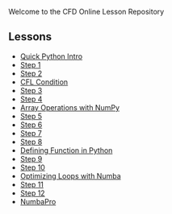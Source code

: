 
Welcome to the CFD Online Lesson Repository

Lessons
-------

* [Quick Python Intro](http://nbviewer.ipython.org/urls/github.com/barbagroup/CFDPython/blob/master/lessons/00_Quick_Python_Intro.ipynb)
* [Step 1](http://nbviewer.ipython.org/urls/github.com/barbagroup/CFDPython/blob/master/lessons/01_Step_1.ipynb)
* [Step 2](http://nbviewer.ipython.org/urls/github.com/barbagroup/CFDPython/blob/master/lessons/02_Step_2.ipynb)
* [CFL Condition](http://nbviewer.ipython.org/urls/github.com/barbagroup/CFDPython/blob/master/lessons/03_CFL_Condition.ipynb)
* [Step 3](http://nbviewer.ipython.org/urls/github.com/barbagroup/CFDPython/blob/master/lessons/04_Step_3.ipynb)
* [Step 4](http://nbviewer.ipython.org/urls/github.com/barbagroup/CFDPython/blob/master/lessons/05_Step_4.ipynb)
* [Array Operations with NumPy](http://nbviewer.ipython.org/urls/github.com/barbagroup/CFDPython/blob/master/lessons/06_Array_Operations_with_NumPy.ipynb)
* [Step 5](http://nbviewer.ipython.org/urls/github.com/barbagroup/CFDPython/blob/master/lessons/07_Step_5.ipynb)
* [Step 6](http://nbviewer.ipython.org/urls/github.com/barbagroup/CFDPython/blob/master/lessons/08_Step_6.ipynb)
* [Step 7](http://nbviewer.ipython.org/urls/github.com/barbagroup/CFDPython/blob/master/lessons/09_Step_7.ipynb)
* [Step 8](http://nbviewer.ipython.org/urls/github.com/barbagroup/CFDPython/blob/master/lessons/10_Step_8.ipynb)
* [Defining Function in Python](http://nbviewer.ipython.org/urls/github.com/barbagroup/CFDPython/blob/master/lessons/11_Defining_Function_in_Python.ipynb)
* [Step 9](http://nbviewer.ipython.org/urls/github.com/barbagroup/CFDPython/blob/master/lessons/12_Step_9.ipynb)
* [Step 10](http://nbviewer.ipython.org/urls/github.com/barbagroup/CFDPython/blob/master/lessons/13_Step_10.ipynb)
* [Optimizing Loops with Numba](http://nbviewer.ipython.org/urls/github.com/barbagroup/CFDPython/blob/master/lessons/14_Optimizing_Loops_with_Numba.ipynb)
* [Step 11](http://nbviewer.ipython.org/urls/github.com/barbagroup/CFDPython/blob/master/lessons/15_Step_11.ipynb)
* [Step 12](http://nbviewer.ipython.org/urls/github.com/barbagroup/CFDPython/blob/master/lessons/16_Step_12.ipynb)
* [NumbaPro](http://nbviewer.ipython.org/urls/github.com/barbagroup/CFDPython/blob/master/lessons/17_NumbaPro.ipynb)
